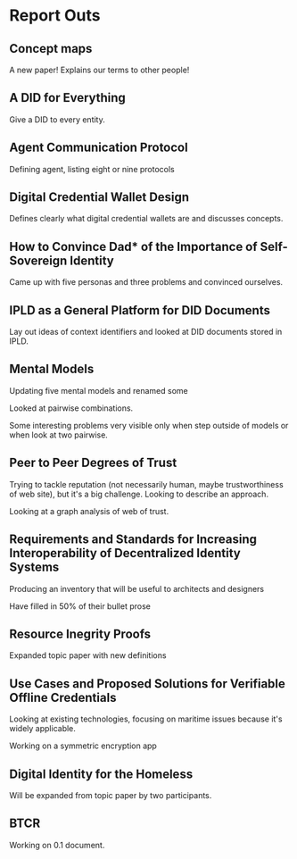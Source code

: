 # Report Outs

## Concept maps

A new paper! Explains our terms to other people!

## A DID for Everything

Give a DID to every entity. 

## Agent Communication Protocol

Defining agent, listing eight or nine protocols 

## Digital Credential Wallet Design

Defines clearly what digital credential wallets are and discusses
concepts.

## How to Convince Dad* of the Importance of Self-Sovereign Identity

Came up with five personas and three problems and convinced ourselves.

## IPLD as a General Platform for DID Documents

Lay out ideas of context identifiers and looked at DID documents
stored in IPLD.

## Mental Models

Updating five mental models and renamed some

Looked at pairwise combinations.

Some interesting problems very visible only when step outside of
models or when look at two pairwise.

## Peer to Peer Degrees of Trust

Trying to tackle reputation (not necessarily human, maybe
trustworthiness of web site), but it's a big challenge. Looking to
describe an approach.

Looking at a graph analysis of web of trust. 

## Requirements and Standards for Increasing Interoperability of Decentralized Identity Systems

Producing an inventory that will be useful to architects and designers

Have filled in 50% of their bullet prose

## Resource Inegrity Proofs

Expanded topic paper with new definitions

## Use Cases and Proposed Solutions for Verifiable Offline Credentials

Looking at existing technologies, focusing on maritime issues because
it's widely applicable. 

Working on a symmetric encryption app

## Digital Identity for the Homeless

Will be expanded from topic paper by two participants.

## BTCR

Working on 0.1 document.
